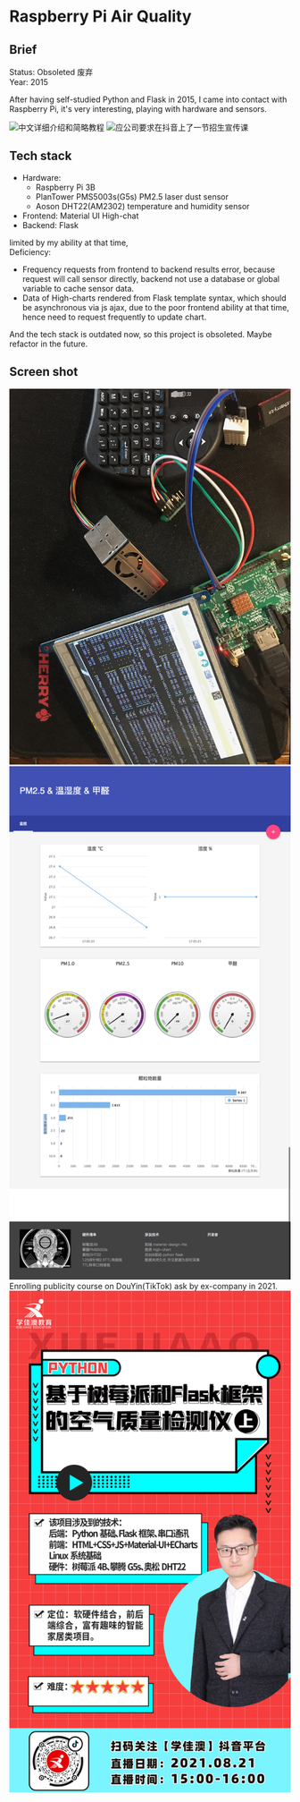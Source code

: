 Raspberry Pi Air Quality
===
## Brief
Status: Obsoleted 废弃  
Year: 2015  

After having self-studied Python and Flask in 2015, I came into contact with Raspberry Pi, it's very interesting,
playing with hardware and sensors.  

![中文详细介绍和简略教程](https://blog-hexo.zyzypy.com/%E7%A1%AC%E4%BB%B6/%E7%A1%AC%E4%BB%B6/%E7%A1%AC%E4%BB%B6-%E6%A0%91%E8%8E%93%E6%B4%BEweather%E9%A1%B9%E7%9B%AE%E8%AF%B4%E6%98%8E/)
![应公司要求在抖音上了一节招生宣传课](https://buckets.zyzypy.com/raspberrypi_air/)  


## Tech stack
- Hardware:  
  - Raspberry Pi 3B  
  - PlanTower PMS5003s(G5s) PM2.5 laser dust sensor  
  - Aoson DHT22(AM2302) temperature and humidity sensor  
- Frontend: Material UI  High-chat
- Backend: Flask

limited by my ability at that time,  
Deficiency:  
- Frequency requests from frontend to backend results error, because request will call sensor directly, 
backend not use a database or global variable to cache sensor data.  
- Data of High-charts rendered from Flask template syntax, which should be asynchronous via js ajax, 
due to the poor frontend ability at that time, hence need to request frequently to update chart.  

And the tech stack is outdated now, so this project is obsoleted. Maybe refactor in the future.


## Screen shot
![](./README_IMG/1.jpg)  
![](./README_IMG/2.png)  
Enrolling publicity course on DouYin(TikTok) ask by ex-company in 2021.  
![](./README_IMG/3yangzheng.jpg)  




